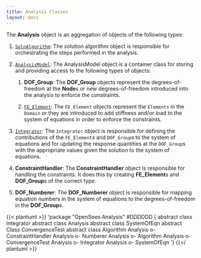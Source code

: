 ```yaml
---
title: Analysis Classes
layout: docs
---
```


The **Analysis** object is an aggregation of objects of the following types:

1.  [`SolnAlgorithm`](algorithm/SolutionAlgorithm): The solution algorithm object is responsible for
    orchestrating the steps performed in the analysis.

2.  [`AnalysisModel`](model/AnalysisModel): The AnalysisModel object is a container class for
    storing and providing access to the following types of objects:

    1. **DOF_Group**: The **DOF_Group** objects represent the
       degrees-of-freedom at the **Node**s or new degrees-of-freedom
       introduced into the analysis to enforce the constraints.

    2. [`FE_Element`](model/fe_ele): The `FE_Element` objects represent the
       `Elements` in the `Domain` or they are introduced to add
       stiffness and/or load to the system of equations in order to
       enforce the constraints.

3.  [`Integrator`](integrator/Integrator): The `Integrator` object is responsible for
    defining the contributions of the `FE_Element`s and `DOF_Group`s
    to the system of equations and for updating the response quantities
    at the `DOF_Group`s with the appropriate values given the solution
    to the system of equations.

4.  **ConstraintHandler**: The **ConstraintHandler** object is
    responsible for handling the constraints. It does this by creating
    **FE_Element**s and **DOF_Group**s of the correct type.

5.  **DOF_Numberer**: The **DOF_Numberer** object is responsible for
    mapping equation numbers in the system of equations to the
    degrees-of-freedom in the **DOF_Group**s.




{{< plantuml >}}
'package "OpenSees Analysis" #DDDDDD {
abstract class Integrator 
abstract class Analysis 
abstract class SystemOfEqn 
abstract Class ConvergenceTest 
abstract class Algorithm
Analysis o- ConstraintHandler 
Analysis o- Numberer 
Analysis o- Algorithm
Analysis o- ConvergenceTest 
Analysis o- Integrator 
Analysis o- SystemOfEqn 
'}
{{</ plantuml >}}
